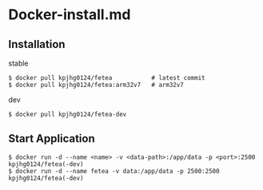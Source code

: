 # Docker-install.md

## Installation
stable
```
$ docker pull kpjhg0124/fetea           # latest commit
$ docker pull kpjhg0124/fetea:arm32v7   # arm32v7
```

dev
```
$ docker pull kpjhg0124/fetea-dev
```

## Start Application
```
$ docker run -d --name <name> -v <data-path>:/app/data -p <port>:2500 kpjhg0124/fetea(-dev)
$ docker run -d --name fetea -v data:/app/data -p 2500:2500 kpjhg0124/fetea(-dev)
```